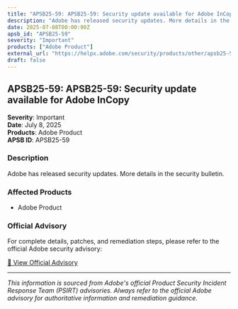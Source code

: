 ```yaml
---
title: "APSB25-59: APSB25-59: Security update available for Adobe InCopy"
description: "Adobe has released security updates. More details in the security bulletin."
date: 2025-07-08T00:00:00Z
apsb_id: "APSB25-59"
severity: "Important"
products: ["Adobe Product"]
external_url: "https://helpx.adobe.com/security/products/other/apsb25-59.html"
draft: false
---
```


## APSB25-59: APSB25-59: Security update available for Adobe InCopy

**Severity**: Important  
**Date**: July 8, 2025  
**Products**: Adobe Product  
**APSB ID**: APSB25-59

### Description

Adobe has released security updates. More details in the security bulletin.

### Affected Products

- Adobe Product


### Official Advisory

For complete details, patches, and remediation steps, please refer to the official Adobe security advisory:

[🔗 View Official Advisory](https://helpx.adobe.com/security/products/other/apsb25-59.html)

---

*This information is sourced from Adobe's official Product Security Incident Response Team (PSIRT) advisories. Always refer to the official Adobe advisory for authoritative information and remediation guidance.*
